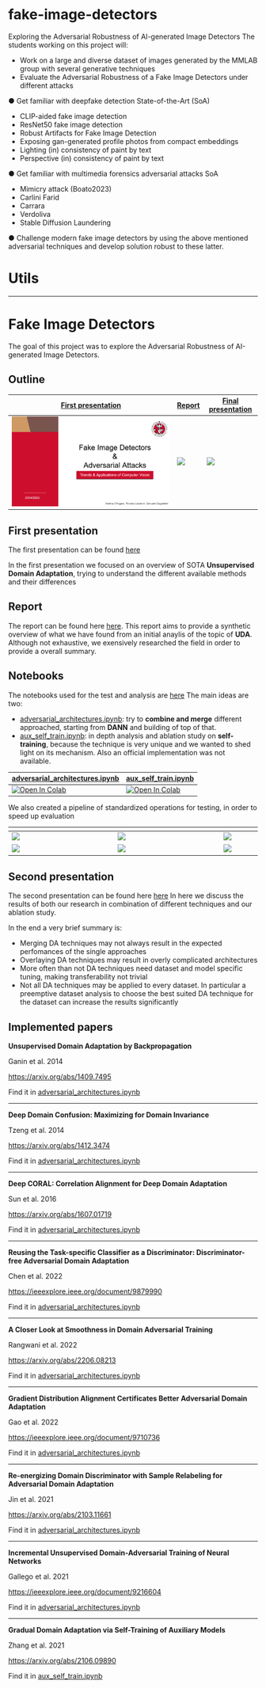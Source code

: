 # fake-image-detectors


Exploring the Adversarial Robustness of AI-generated
Image Detectors
The students working on this project will:

- Work on a large and diverse dataset of images generated by the MMLAB group with several generative techniques
- Evaluate the Adversarial Robustness of a Fake Image Detectors under different attacks

● Get familiar with deepfake detection State-of-the-Art (SoA)
- CLIP-aided fake image detection
- ResNet50 fake image detection
- Robust Artifacts for Fake Image Detection
- Exposing gan-generated profile photos from compact embeddings
- Lighting (in) consistency of paint by text
- Perspective (in) consistency of paint by text

● Get familiar with multimedia forensics adversarial attacks SoA
- Mimicry attack (Boato2023)
- Carlini Farid
- Carrara
- Verdoliva
- Stable Diffusion Laundering

● Challenge modern fake image detectors by using the above mentioned adversarial
techniques and develop solution robust to these latter.

# Utils


----
# Fake Image Detectors
The goal of this project was to explore the Adversarial Robustness of AI-generated Image Detectors.

## Outline

| <a href="Presentation_1/Img/First_presentation.pdf" target="_blank"><b>First presentation</b></a> | <a href="Report/main.pdf" target="_blank"><b>Report</b></a> | <a href="Presentation_1/Img/First_presentation.pdf" target="_blank"><b>Final presentation</b></a> |
|--------------------------------------------------------------------------------------------------------------------------|---------------------------------------------------------------------------------------------------------------------------------|--------------------------------------------------------------------------------------------------------------------------------|
| [![](Presentation_1/Img/THUMBNAIL_FIRSTPRE.png)](docs/presentations/TACV-I-milestone.pdf) | [![](static/assets/images/thumbnails/report.png)](docs/report/report.pdf)         | [![](static/assets/images/thumbnails/first%20presentation.png)](Presentation_1/Img/THUMBNAIL_FIRSTPRE.png)        |



## First presentation
The first presentation can be found [here](static/assets/presentations/TACV-I-milestone.pdf)

In the first presentation we focused on an overview of SOTA **Unsupervised Domain Adaptation**, trying to understand the different available methods and their differences
## Report
The report can be found here [here](docs/report/report.pdf).
This report aims to provide a synthetic overview of what we have found from an initial anaylis of the topic of **UDA**. Although not exhaustive, we exensively researched the field in order to provide a overall summary.
## Notebooks
The notebooks used for the test and analysis are [here](src/notebooks/)
The main ideas are two:
- [adversarial_architectures.ipynb](src/notebooks/adversarial_architectures.ipynb): try to **combine and merge** different approached, starting from **DANN** and building of top of that. 
- [aux_self_train.ipynb](src/notebooks/aux_self_train.ipynb): in depth analysis and ablation study on **self-training**, because the technique is very unique and we wanted to shed light on its mechanism. Also an official implementation was not available. 

| [adversarial_architectures.ipynb](src/notebooks/adversarial_architectures.ipynb) | [aux_self_train.ipynb](src/notebooks/aux_self_train.ipynb) |
| -------------------------------------------------------------------------------- | ---------------------------------------------------------- |
 <a target="_blank" href="https://colab.research.google.com/github/filippodaniotti/TACV-DA-project/blob/master/src/notebooks/adversarial_architectures.ipynb">  <img src="https://colab.research.google.com/assets/colab-badge.svg" alt="Open In Colab"/> | <a target="_blank" href="https://colab.research.google.com/github/filippodaniotti/TACV-DA-project/blob/master/src/notebooks/aux_self_train.ipynb">  <img src="https://colab.research.google.com/assets/colab-badge.svg" alt="Open In Colab"/> |

We also created a pipeline of standardized operations for testing, in order to speed up evaluation 

|<div style="width:200px"></div>| <div style="width:200px"></div>| <div style="width:200px"></div>|
|--------------------------------------------------------------------------------------------------------------------------|---------------------------------------------------------------------------------------------------------------------------------|--------------------------------------------------------------------------------------------------------------------------------|
| [![](static/assets/images/output.gif)](static/assets/images/output.gif)              | [![](static/assets/images/t-SNE.png)](static/assets/images/t-SNE.png)         | [![](static/assets/images/classification%20report.png)](static/assets/images/classification%20report.png)        |
|[![](static/assets/images/confusion%20matrixes.png)](static/assets/images/confusion%20matrixes.png)              | [![](static/assets/images/source_errors.png)](static/assets/images/source_errors.png)         | [![](static/assets/images/target_errors.png)](static/assets/images/target_errors.png)        |

## Second presentation
The second presentation can be found here [here](static/assets/presentations/TACV-final-presentation)
In here we discuss the results of both our research in combination of different techniques and our ablation study.

In the end a very brief summary is:
- Merging DA techniques may not always result in the expected perfomances of the single approaches
- Overlaying DA techniques may result in overly complicated architectures
- More often than not DA techniques need dataset and model specific tuning, making transferability not trivial
- Not all DA techniques may be applied to every dataset. In particular a preemptive dataset analysis to choose the best suited DA technique for the dataset can increase the results significantly

## Implemented papers

**Unsupervised Domain Adaptation by Backpropagation**

Ganin et al. 2014

https://arxiv.org/abs/1409.7495

Find it in [adversarial_architectures.ipynb](src/notebooks/adversarial_architectures.ipynb)

---

**Deep Domain Confusion: Maximizing for Domain Invariance**

Tzeng et al. 2014 

https://arxiv.org/abs/1412.3474

Find it in [adversarial_architectures.ipynb](src/notebooks/adversarial_architectures.ipynb)

---

**Deep CORAL: Correlation Alignment for Deep Domain Adaptation**

Sun et al. 2016

https://arxiv.org/abs/1607.01719

Find it in [adversarial_architectures.ipynb](src/notebooks/adversarial_architectures.ipynb)

---

**Reusing the Task-specific Classifier as a Discriminator: Discriminator-free Adversarial Domain Adaptation**

Chen et al. 2022

https://ieeexplore.ieee.org/document/9879990

Find it in [adversarial_architectures.ipynb](src/notebooks/adversarial_architectures.ipynb)

---

**A Closer Look at Smoothness in Domain Adversarial Training**

Rangwani et al. 2022

https://arxiv.org/abs/2206.08213

Find it in [adversarial_architectures.ipynb](src/notebooks/adversarial_architectures.ipynb)

---

**Gradient Distribution Alignment Certificates Better Adversarial Domain Adaptation**

Gao et al. 2022

https://ieeexplore.ieee.org/document/9710736

Find it in [adversarial_architectures.ipynb](src/notebooks/adversarial_architectures.ipynb)

---

**Re-energizing Domain Discriminator with Sample Relabeling for Adversarial Domain Adaptation**

Jin et al. 2021

https://arxiv.org/abs/2103.11661

Find it in [adversarial_architectures.ipynb](src/notebooks/adversarial_architectures.ipynb)

---

**Incremental Unsupervised Domain-Adversarial Training of Neural Networks**

Gallego et al. 2021

https://ieeexplore.ieee.org/document/9216604

Find it in [adversarial_architectures.ipynb](src/notebooks/adversarial_architectures.ipynb)

---

**Gradual Domain Adaptation via Self-Training of Auxiliary Models**

Zhang et al. 2021

https://arxiv.org/abs/2106.09890

Find it in [aux_self_train.ipynb](src/notebooks/aux_self_train.ipynb.ipynb)
